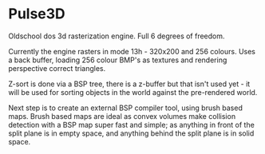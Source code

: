 # Pulse3D
Oldschool dos 3d rasterization engine. Full 6 degrees of freedom.

Currently the engine rasters in mode 13h - 320x200 and 256 colours.
Uses a back buffer, loading 256 colour BMP's as textures and rendering perspective correct triangles.

Z-sort is done via a BSP tree, there is a z-buffer but that isn't used yet - 
it will be used for sorting objects in the world against the pre-rendered world.

Next step is to create an external BSP compiler tool, using brush based maps.
Brush based maps are ideal as convex volumes make collision detection with a BSP
map super fast and simple; as anything in front of the split plane is in empty 
space, and anything behind the split plane is in solid space.
